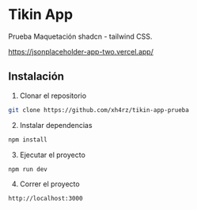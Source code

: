 # Tikin App

Prueba Maquetación shadcn - tailwind CSS.

https://jsonplaceholder-app-two.vercel.app/

## Instalación

1. Clonar el repositorio

```bash
git clone https://github.com/xh4rz/tikin-app-prueba
```

2. Instalar dependencias

```bash
npm install
```

3. Ejecutar el proyecto

```bash
npm run dev
```

4. Correr el proyecto

```bash
http://localhost:3000
```
